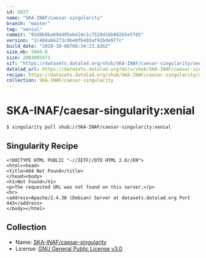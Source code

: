 ```yaml
---
id: 5827
name: "SKA-INAF/caesar-singularity"
branch: "master"
tag: "xenial"
commit: "93d8b0ba694495e642dc1c7528d16b882b5e5f05"
version: "2c404ab6273c0be8fb403af92bde977c"
build_date: "2020-10-08T08:34:23.826Z"
size_mb: 5944.0
size: 2003005471
sif: "https://datasets.datalad.org/shub/SKA-INAF/caesar-singularity/xenial/2020-10-08-93d8b0ba-2c404ab6/2c404ab6273c0be8fb403af92bde977c.sif"
datalad_url: https://datasets.datalad.org?dir=/shub/SKA-INAF/caesar-singularity/xenial/2020-10-08-93d8b0ba-2c404ab6/
recipe: https://datasets.datalad.org/shub/SKA-INAF/caesar-singularity/xenial/2020-10-08-93d8b0ba-2c404ab6/Singularity
collection: SKA-INAF/caesar-singularity
---
```


# SKA-INAF/caesar-singularity:xenial

```bash
$ singularity pull shub://SKA-INAF/caesar-singularity:xenial
```

## Singularity Recipe

```singularity
<!DOCTYPE HTML PUBLIC "-//IETF//DTD HTML 2.0//EN">
<html><head>
<title>404 Not Found</title>
</head><body>
<h1>Not Found</h1>
<p>The requested URL was not found on this server.</p>
<hr>
<address>Apache/2.4.38 (Debian) Server at datasets.datalad.org Port 443</address>
</body></html>
```

## Collection

 - Name: [SKA-INAF/caesar-singularity](https://github.com/SKA-INAF/caesar-singularity)
 - License: [GNU General Public License v3.0](https://api.github.com/licenses/gpl-3.0)

